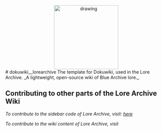 <div style="text-align: center;" markdown="1">
  <img src="https://github.com/user-attachments/assets/5efff69b-cb96-4190-b7cc-8d23cd389c5d" alt="drawing" width="200"/>
</div>
# dokuwiki__lorearchive
The template for Dokuwiki, used in the Lore Archive.
_A lightweight, open-source wiki of Blue Archive lore._


## Contributing to other parts of the Lore Archive Wiki
_To contribute to the sidebar code of Lore Archive, visit: [here](https://github.com/Cirrow/dokuwiki__sidebarcontrol)_

_To contribute to the wiki content of Lore Archive, visit_
